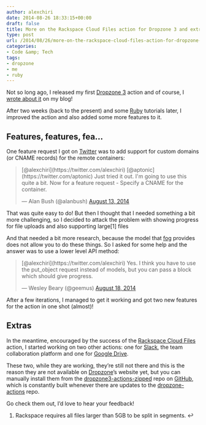 ```yaml
---
author: alexchiri
date: 2014-08-26 18:33:15+00:00
draft: false
title: More on the Rackspace Cloud Files action for Dropzone 3 and extras
type: post
url: /2014/08/26/more-on-the-rackspace-cloud-files-action-for-dropzone-3-and-extras/
categories:
- Code &amp; Tech
tags:
- dropzone
- me
- ruby
---
```


Not so long ago, I released my first [Dropzone 3](https://aptonic.com/dropzone3/) action and of course, I [wrote about it](http://www.alexchiri.com/post/rackspace-cloud-files-action-for-dropzone-3/) on my blog!

After two weeks (back to the present) and some [Ruby](https://www.ruby-lang.org/) tutorials later, I improved the action and also added some more features to it.


## Features, features, fea…


One feature request I got on [Twitter](https://twitter.com/alexchiri/status/499249015855521792) was to add support for custom domains (or CNAME records) for the remote containers:


<blockquote>[@alexchiri](https://twitter.com/alexchiri) [@aptonic](https://twitter.com/aptonic) Just tried it out. I'm going to use this quite a bit. Now for a feature request - Specify a CNAME for the container.

— Alan Bush (@alanbush) [August 13, 2014](https://twitter.com/alanbush/statuses/499389665846116352)</blockquote>




That was quite easy to do! But then I thought that I needed something a bit more challenging, so I decided to attack the problem with showing progress for file uploads and also supporting large[1] files

And that needed a bit more research, because the model that [fog](http://fog.io) provides does not allow you to do these things. So I asked for some help and the answer was to use a lower level API method:


<blockquote>[@alexchiri](https://twitter.com/alexchiri) Yes. I think you have to use the put_object request instead of models, but you can pass a block which should give progress.

— Wesley Beary (@geemus) [August 18, 2014](https://twitter.com/geemus/statuses/501375108523372545)</blockquote>




After a few iterations, I managed to get it working and got two new features for the action in one shot (almost)!


## Extras


In the meantime, encouraged by the success of the [Rackspace Cloud Files](http://www.rackspace.com/cloud/files/) action, I started working on two other actions: one for [Slack](https://slack.com/), the team collaboration platform and one for [Google Drive](https://drive.google.com).

These two, while they are working, they’re still not there and this is the reason they are not available on [Dropzone](https://aptonic.com/dropzone3/)’s website yet, but you can manually install them from the [dropzone3-actions-zipped](https://github.com/aptonic/dropzone3-actions-zipped) repo on [GitHub](https://github.com/), which is constantly built whenever there are updates to the [dropzone-actions](https://github.com/aptonic/dropzone3-actions) repo.

Go check them out, I’d love to hear your feedback!

1. Rackspace requires all files larger than 5GB to be split in segments. ↩
